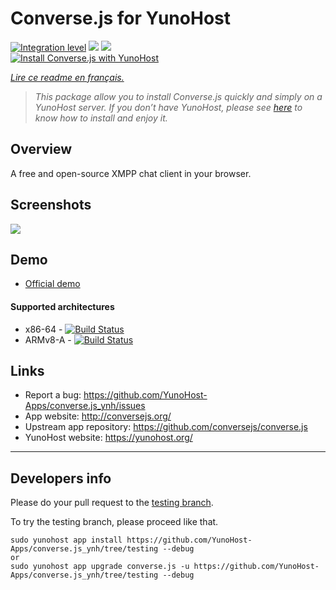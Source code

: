 # Converse.js for YunoHost

[![Integration level](https://dash.yunohost.org/integration/converse.js.svg)](https://dash.yunohost.org/appci/app/cubiks-2048) ![](https://ci-apps.yunohost.org/ci/badges/converse.js.status.svg) ![](https://ci-apps.yunohost.org/ci/badges/converse.js.maintain.svg)  
[![Install Converse.js with YunoHost](https://install-app.yunohost.org/install-with-yunohost.svg)](https://install-app.yunohost.org/?app=cubiks-2048)

*[Lire ce readme en français.](./README_fr.md)*

> *This package allow you to install Converse.js quickly and simply on a YunoHost server. 
If you don’t have YunoHost, please see [here](https://yunohost.org/#/install) to know how to install and enjoy it.*

## Overview
A free and open-source XMPP chat client in your browser.

## Screenshots

![](https://camo.githubusercontent.com/17eaef5bde9136cccc9052bebf4c63f72e93fd02dadf277c05558e0e781308f4/68747470733a2f2f6f706b6f64652e636f6d2f696d672f436f6e76657273652d656d6265646465642e706e67)

## Demo

* [Official demo](https://kshitij-banerjee.github.io/Cubiks-2048/)

#### Supported architectures

* x86-64 - [![Build Status](https://ci-apps.yunohost.org/ci/logs/converse.js%20%28Apps%29.svg)](https://ci-apps.yunohost.org/ci/apps/converse.js/)
* ARMv8-A - [![Build Status](https://ci-apps-arm.yunohost.org/ci/logs/converse.js%20%28Apps%29.svg)](https://ci-apps-arm.yunohost.org/ci/apps/converse.js/)

## Links

 * Report a bug: https://github.com/YunoHost-Apps/converse.js_ynh/issues
 * App website: http://conversejs.org/
 * Upstream app repository: https://github.com/conversejs/converse.js
 * YunoHost website: https://yunohost.org/

---

## Developers info

Please do your pull request to the [testing branch](https://github.com/YunoHost-Apps/converse.js_ynh/tree/testing).

To try the testing branch, please proceed like that.
```
sudo yunohost app install https://github.com/YunoHost-Apps/converse.js_ynh/tree/testing --debug
or
sudo yunohost app upgrade converse.js -u https://github.com/YunoHost-Apps/converse.js_ynh/tree/testing --debug
```
